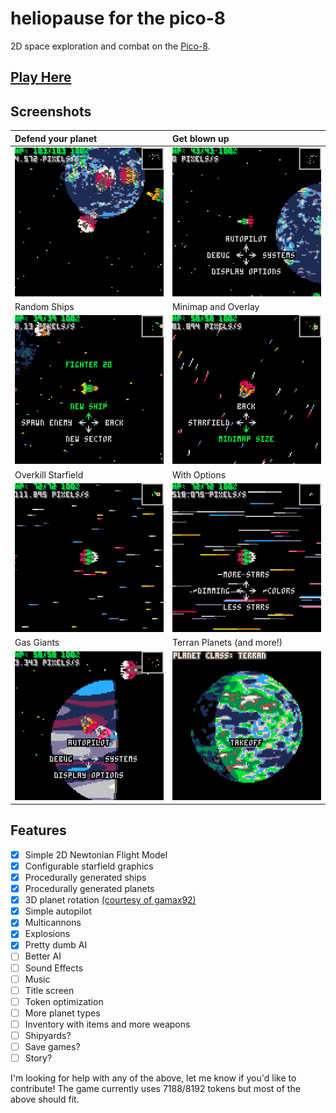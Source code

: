 # heliopause for the pico-8

2D space exploration and combat on the [Pico-8](http://www.lexaloffle.com/pico-8.php).

## [Play Here](https://anthonydigirolamo.github.io/heliopause.pico-8/)

## Screenshots

| Defend your planet | Get blown up |
| :--- | :--- |
| ![Defend your planet](https://github.com/AnthonyDiGirolamo/heliopause.pico-8/raw/master/screenshots/PICO-8_0.gif) | ![Get blown up](https://github.com/AnthonyDiGirolamo/heliopause.pico-8/raw/master/screenshots/PICO-8_6.gif) |
| Random Ships | Minimap and Overlay |
| ![Random Ships](https://github.com/AnthonyDiGirolamo/heliopause.pico-8/raw/master/screenshots/PICO-8_3.gif) | ![Minimap and Overlay](https://github.com/AnthonyDiGirolamo/heliopause.pico-8/raw/master/screenshots/PICO-8_8.gif) |
| Overkill Starfield | With Options |
| ![Starfield](https://github.com/AnthonyDiGirolamo/heliopause.pico-8/raw/master/screenshots/PICO-8_4.gif) | ![Starfield Options](https://github.com/AnthonyDiGirolamo/heliopause.pico-8/raw/master/screenshots/PICO-8_5.gif) |
| Gas Giants | Terran Planets (and more!) |
| ![Gas Giants](https://github.com/AnthonyDiGirolamo/heliopause.pico-8/raw/master/screenshots/PICO-8_7.gif) | ![Land at Planets](https://github.com/AnthonyDiGirolamo/heliopause.pico-8/raw/master/screenshots/PICO-8_9.gif) |

## Features

- [x] Simple 2D Newtonian Flight Model
- [x] Configurable starfield graphics
- [x] Procedurally generated ships
- [x] Procedurally generated planets
- [x] 3D planet rotation [(courtesy of gamax92)](http://www.lexaloffle.com/bbs/?tid=3140)
- [x] Simple autopilot
- [x] Multicannons
- [x] Explosions
- [x] Pretty dumb AI
- [ ] Better AI
- [ ] Sound Effects
- [ ] Music
- [ ] Title screen
- [ ] Token optimization
- [ ] More planet types
- [ ] Inventory with items and more weapons
- [ ] Shipyards?
- [ ] Save games?
- [ ] Story?

I'm looking for help with any of the above, let me know if you'd like to contribute! The game currently uses 7188/8192 tokens but most of the above should fit.
